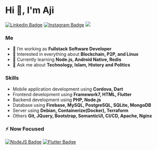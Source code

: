 # Hi 👋, I'm Aji
[![Linkedin Badge](https://img.shields.io/badge/linkedin-%230077B5.svg?&style=for-the-badge&logo=linkedin&logoColor=white)](https://www.linkedin.com/in/agung-setiyoaji-105750138/)
[![Instagram Badge](https://img.shields.io/badge/Instagram-E4405F?style=for-the-badge&logo=instagram&logoColor=white)](https://www.instagram.com/setiyoaji_am)
![](https://komarev.com/ghpvc/?username=setioaji&style=for-the-badge)

### Me
- 🌱 I’m working as **Fullstack Software Developer**
- 👯 Interested in everything about **Blockchain, P2P, and Linux**
- 🤔 Currently learning **Node.js, Android Native, Redis**
- 💬 Ask me about **Technology, Islam, History and Politics**
### Skills
- Mobile application development using **Cordova, Dart**
- Frontend development using **Framework7, HTML, Flutter**
- Backend development using **PHP, Node.js**
- Database using **Firebase, MySQL, PostgreSQL, SQLite, MongoDB**
- Server using **Debian, Containerize(Docker), Terraform**
- Others **Git, JQuery, Bootstrap, SemanticUI, CI/CD, Apache, Nginx**

### ⚡ Now Focused
[![NodeJS Badge](https://img.shields.io/badge/Node.js-339933?style=for-the-badge&logo=nodedotjs&logoColor=white)](#)
[![Flutter Badge](https://img.shields.io/badge/Flutter-02569B?style=for-the-badge&logo=flutter&logoColor=white)](#)
